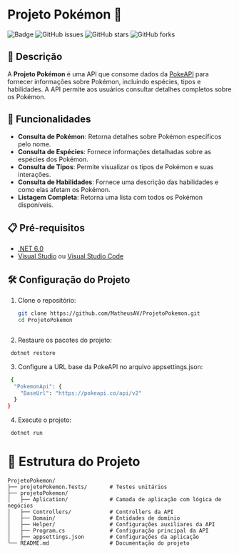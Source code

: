 # Projeto Pokémon 🐉

![Badge](https://img.shields.io/badge/Status-Em%20Desenvolvimento-blue)
![GitHub issues](https://img.shields.io/github/issues/MatheusAV/ProjetoPokemon)
![GitHub stars](https://img.shields.io/github/stars/MatheusAV/ProjetoPokemon)
![GitHub forks](https://img.shields.io/github/forks/MatheusAV/ProjetoPokemon)

## 📝 Descrição

A **Projeto Pokémon** é uma API que consome dados da [PokeAPI](https://pokeapi.co/) para fornecer informações sobre Pokémon, incluindo espécies, tipos e habilidades. A API permite aos usuários consultar detalhes completos sobre os Pokémon.

## 🚀 Funcionalidades

- **Consulta de Pokémon**: Retorna detalhes sobre Pokémon específicos pelo nome.
- **Consulta de Espécies**: Fornece informações detalhadas sobre as espécies dos Pokémon.
- **Consulta de Tipos**: Permite visualizar os tipos de Pokémon e suas interações.
- **Consulta de Habilidades**: Fornece uma descrição das habilidades e como elas afetam os Pokémon.
- **Listagem Completa**: Retorna uma lista com todos os Pokémon disponíveis.

## 📋 Pré-requisitos

- [.NET 6.0](https://dotnet.microsoft.com/download/dotnet/6.0)
- [Visual Studio](https://visualstudio.microsoft.com/) ou [Visual Studio Code](https://code.visualstudio.com/)

## 🛠️ Configuração do Projeto

1. Clone o repositório:

   ```bash
   git clone https://github.com/MatheusAV/ProjetoPokemon.git
   cd ProjetoPokemon



2. Restaure os pacotes do projeto:
```bash
 dotnet restore

```

3. Configure a URL base da PokeAPI no arquivo appsettings.json:
```bash
 {
  "PokemonApi": {
    "BaseUrl": "https://pokeapi.co/api/v2"
  }
}


```
4. Execute o projeto:
```bash
 dotnet run

```

    
# 📂 Estrutura do Projeto    

```plaintext
ProjetoPokemon/
├── projetoPokemon.Tests/       # Testes unitários
├── projetoPokemon/
│   ├── Aplication/             # Camada de aplicação com lógica de negócios
│   ├── Controllers/            # Controllers da API
│   ├── Domain/                 # Entidades de domínio
│   ├── Helper/                 # Configurações auxiliares da API
│   ├── Program.cs              # Configuração principal da API
│   ├── appsettings.json        # Configurações da aplicação
└── README.md                   # Documentação do projeto

```


